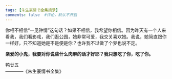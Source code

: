 ```yaml
---
tags: [朱生豪情书全集摘录]
comments: false  #评论，默认不开启
---
```


你相不相信“一见钟情”这句话？如果不相信，我希望你相信。因为昨天有一个人来看我，我们看影戏，我们逛公园，她非常可爱，我交关喜欢她。我说，她简直跟你一样好，只不知道她是不是便是你？也许我不过做了个梦也说不定。  

**亲爱的小鬼，我要对你说些什么肉麻的话才好耶？我只想吃了你，吃了你。**  

鸭廿五  
————《朱生豪情书全集》